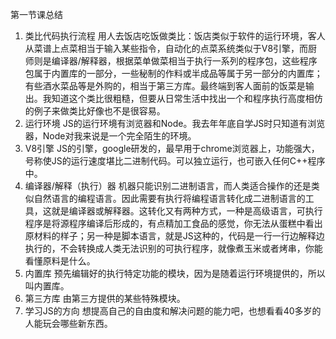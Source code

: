 第一节课总结
 
 1. 类比代码执行流程
    用人去饭店吃饭做类比：饭店类似于软件的运行环境，客人从菜谱上点菜相当于输入某些指令，自动化的点菜系统类似于V8引擎，而厨师则是编译器/解释器，根据菜单做菜相当于执行一系列的程序包，这些程序包属于内置库的一部分，一些秘制的作料或半成品等属于另一部分的内置库；有些酒水菜品等是外购的，相当于第三方库。最终端到客人面前的饭菜是输出。我知道这个类比很粗糙，但要从日常生活中找出一个和程序执行高度相仿的例子来做类比好像也不是很容易。
 2. 运行环境
    JS的运行环境有浏览器和Node。我去年年底自学JS时只知道有浏览器，Node对我来说是一个完全陌生的环境。
 3. V8引擎
     JS的引擎，google研发的，最早用于chrome浏览器上，功能强大，号称使JS的运行速度堪比二进制代码。可以独立运行，也可嵌入任何C++程序中。
 4. 编译器/解释（执行）器
     机器只能识别二进制语言，而人类适合操作的还是类似自然语言的编程语言。因此需要有执行将编程语言转化成二进制语言的工具，这就是编译器或解释器。这转化又有两种方式，一种是高级语言，可执行程序是将源程序编译后形成的，有点精加工食品的感觉，你无法从蛋糕中看出原材料的样子；另一种是脚本语言，就是JS这种的，代码是一行一行边解释边执行的，不会转换成人类无法识别的可执行程序，就像煮玉米或者烤串，你能看懂原料是什么。
 5. 内置库
     预先编辑好的执行特定功能的模块，因为是随着运行环境提供的，所以叫内置库。
 6. 第三方库
     由第三方提供的某些特殊模块。
 7. 学习JS的方向
     想提高自己的自由度和解决问题的能力吧，也想看看40多岁的人能玩会哪些新东西。